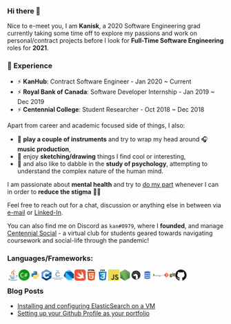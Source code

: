 ### Hi there 👋

Nice to e-meet you, I am **Kanisk**, a 2020 Software Engineering grad currently taking some time off to explore my passions and work on personal/contract projects before I look for **Full-Time Software Engineering** roles for **2021**.

### 🔭 Experience

- ⚡ **KanHub**: Contract Software Engineer - Jan 2020 ~ Current
- ⚡ **Royal Bank of Canada**: Software Developer Internship - Jan 2019 ~ Dec 2019
- ⚡ **Centennial College**: Student Researcher - Oct 2018 ~ Dec 2018

Apart from career and academic focused side of things, I also:

- 🎸 **play a couple of instruments** and try to wrap my head around 🎧 **music production**,
- 🎨 enjoy **sketching/drawing** things I find cool or interesting,
- 🧠 and also like to dabble in the **study of psychology**, attempting to understand the complex nature of the human mind.

I am passionate about **mental health** and try to [do my part](https://www.instagram.com/mindswastha/) whenever I can in order to **reduce the stigma** 🙌🏻

Feel free to reach out for a chat, discussion or anything else in between via [e-mail](mailto:dev.kan@gmail.com) or [Linked-In](https://www.linkedin.com/in/kaniskc/).

You can also find me on Discord as `kan#0979`, where I **founded**, and manage [Centennial Social](https://discord.gg/eBnK5pB) - a virtual club for students geared towards navigating coursework and social-life through the pandemic!

### Languages/Frameworks:

<a href="#"><img align="left" alt="Java" width="26px" src="https://raw.githubusercontent.com/github/explore/80688e429a7d4ef2fca1e82350fe8e3517d3494d/topics/java/java.png" /></a>
<a href="#"><img align="left" alt="C#" width="26px" src="https://raw.githubusercontent.com/github/explore/80688e429a7d4ef2fca1e82350fe8e3517d3494d/topics/csharp/csharp.png" /></a>
<a href="#"><img align="left" alt="Python" width="26px" src="https://raw.githubusercontent.com/github/explore/80688e429a7d4ef2fca1e82350fe8e3517d3494d/topics/python/python.png" /></a>
<a href="#"><img align="left" alt="Cpp" width="26px" src="https://raw.githubusercontent.com/github/explore/80688e429a7d4ef2fca1e82350fe8e3517d3494d/topics/cpp/cpp.png" /></a>
<a href="#"><img align="left" alt="C" width="26px" src="https://raw.githubusercontent.com/github/explore/80688e429a7d4ef2fca1e82350fe8e3517d3494d/topics/c/c.png" /></a>
<a href="#"><img align="left" alt="Dart" width="26px" src="https://raw.githubusercontent.com/github/explore/80688e429a7d4ef2fca1e82350fe8e3517d3494d/topics/dart/dart.png" /></a>
<a href="#"><img align="left" alt="Swift" width="26px" src="https://raw.githubusercontent.com/github/explore/80688e429a7d4ef2fca1e82350fe8e3517d3494d/topics/swift/swift.png" /></a>
<a href="#"><img align="left" alt="HTML5" width="26px" src="https://raw.githubusercontent.com/github/explore/80688e429a7d4ef2fca1e82350fe8e3517d3494d/topics/html/html.png" /></a>
<a href="#"><img align="left" alt="CSS3" width="26px" src="https://raw.githubusercontent.com/github/explore/80688e429a7d4ef2fca1e82350fe8e3517d3494d/topics/css/css.png" /></a>
<a href="#"><img align="left" alt="JavaScript" width="26px" src="https://raw.githubusercontent.com/github/explore/80688e429a7d4ef2fca1e82350fe8e3517d3494d/topics/javascript/javascript.png" /></a>
<a href="#"><img align="left" alt="Node.js" width="26px" src="https://raw.githubusercontent.com/github/explore/80688e429a7d4ef2fca1e82350fe8e3517d3494d/topics/nodejs/nodejs.png" /></a>
<a href="#"><img align="left" alt="Deno" width="26px" src="https://raw.githubusercontent.com/github/explore/361e2821e2dea67711cde99c9c40ed357061cf27/topics/deno/deno.png" /></a>
<a href="#"><img align="left" alt="SQL" width="26px" src="https://raw.githubusercontent.com/github/explore/80688e429a7d4ef2fca1e82350fe8e3517d3494d/topics/sql/sql.png" /></a>
<a href="#"><img align="left" alt="MongoDB" width="26px" src="https://raw.githubusercontent.com/github/explore/80688e429a7d4ef2fca1e82350fe8e3517d3494d/topics/mongodb/mongodb.png" /></a>
<a href="#"><img align="left" alt="Git" width="26px" src="https://raw.githubusercontent.com/github/explore/80688e429a7d4ef2fca1e82350fe8e3517d3494d/topics/git/git.png" /></a>
<a href="#"><img align="left" alt="GitHub" width="26px" src="https://raw.githubusercontent.com/github/explore/78df643247d429f6cc873026c0622819ad797942/topics/github/github.png" /></a>

<br />

### Blog Posts

<!-- BLOG-POST-LIST:START -->
- [Installing and configuring ElasticSearch on a VM](https://dev.to/chakrakan/installing-and-configuring-elasticsearch-on-a-vm-2b8n)
- [Setting up your Github Profile as your portfolio](https://dev.to/chakrakan/setting-up-your-github-profile-as-your-portfolio-1b5e)
<!-- BLOG-POST-LIST:END -->

[website]: https://kan.codes
[twitter]: https://twitter.com/chakra_kan
[youtube]: https://www.youtube.com/channel/UC1jjg1XRAuUZj7-Q48v7tFw/
[instagram]: https://www.instagram.com/mindswastha/
[linkedin]: https://linkedin.com/in/kaniskc
[devpost]: https://dev.to/chakrakan
[codewars]: https://www.codewars.com/users/chakrakan
[discord]: https://discord.gg/eBnK5pB
